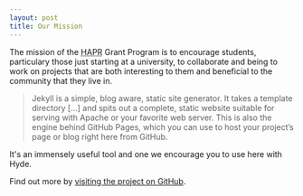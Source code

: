 ```yaml
---
layout: post
title: Our Mission
---
```


The mission of the <abbr title="">HAPR</abbr> Grant Program is to encourage students, particulary those just starting at a university, to collaborate and being to work on projects that are both interesting to them and beneficial to the community that they live in. 

  > Jekyll is a simple, blog aware, static site generator. It takes a template directory [...] and spits out a complete, static website suitable for serving with Apache or your favorite web server. This is also the engine behind GitHub Pages, which you can use to host your project’s page or blog right here from GitHub.

It's an immensely useful tool and one we encourage you to use here with Hyde.

Find out more by [visiting the project on GitHub](https://github.com/mojombo/jekyll).